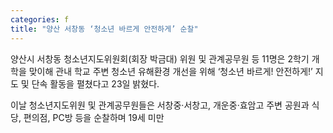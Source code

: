 ```yaml
---
categories: f
title: "양산 서창동 ‘청소년 바르게 안전하게’ 순찰"
---
```

양산시 서창동 청소년지도위원회(회장 박금대) 위원 및 관계공무원 등 11명은 2학기 개학을 맞이해 관내 학교 주변 청소년 유해환경 개선을 위해 ‘청소년 바르게! 안전하게!’ 지도 및 단속 활동을 펼쳤다고 23일 밝혔다.

이날 청소년지도위원 및 관계공무원들은 서창중·서창고, 개운중·효암고  주변 공원과 식당, 편의점, PC방 등을 순찰하며 19세 미만